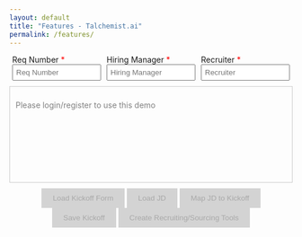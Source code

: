 ```yaml
---
layout: default
title: "Features - Talchemist.ai"
permalink: /features/
---
```

<!-- Required Fields -->
<div id="required-fields" style="display: flex; justify-content: space-evenly; margin-bottom: 10px;">
  <div style="flex: 1; margin: 0 5px;">
    <label>Req Number <span style="color: red;">*</span></label>
    <input type="text" id="req-number" placeholder="Req Number" style="width: 100%; padding: 5px;">
  </div>
  <div style="flex: 1; margin: 0 5px;">
    <label>Hiring Manager <span style="color: red;">*</span></label>
    <input type="text" id="hiring-manager" placeholder="Hiring Manager" style="width: 100%; padding: 5px;">
  </div>
  <div style="flex: 1; margin: 0 5px;">
    <label>Recruiter <span style="color: red;">*</span></label>
    <input type="text" id="recruiter" placeholder="Recruiter" style="width: 100%; padding: 5px;">
  </div>
</div>

<!-- Chat Panel -->
<div id="chat-panel" style="border: 1px solid #ccc; padding: 10px; min-height: 150px; max-height: 75vh; overflow-y: auto;">
  <p id="chat-placeholder" style="color: gray;">Please login/register to use this demo</p>
</div>

<!-- Buttons -->
<div id="button-container" style="margin-top: 10px; text-align: center;">
  <button id="load-kickoff" style="background-color: lightgray; color: darkgray; padding: 10px 20px; border: none; cursor: not-allowed;" disabled>Load Kickoff Form</button>
  <button id="load-jd" style="background-color: lightgray; color: darkgray; padding: 10px 20px; border: none; cursor: not-allowed;" disabled>Load JD</button>
  <button id="map-jd" style="background-color: lightgray; color: darkgray; padding: 10px 20px; border: none; cursor: not-allowed;" disabled>Map JD to Kickoff</button>
  <button id="save-kickoff" style="background-color: lightgray; color: darkgray; padding: 10px 20px; border: none; cursor: not-allowed;" disabled>Save Kickoff</button>
  <button id="create-tools" style="background-color: lightgray; color: darkgray; padding: 10px 20px; border: none; cursor: not-allowed;" disabled>Create Recruiting/Sourcing Tools</button>
</div>

<style>
  /* Custom Scrollbar */
  #chat-panel::-webkit-scrollbar {
    width: 10px;
  }
  #chat-panel::-webkit-scrollbar-track {
    background: lightblue;
  }
  #chat-panel::-webkit-scrollbar-thumb {
    background-color: gold;
    border-radius: 5px;
    border: 2px solid lightblue;
  }
</style>

<!-- Include marked library and your custom chat.js file -->
<script src="https://cdn.jsdelivr.net/npm/marked/marked.min.js"></script>
<script src="{{ site.baseurl }}/js/chat.js"></script>
